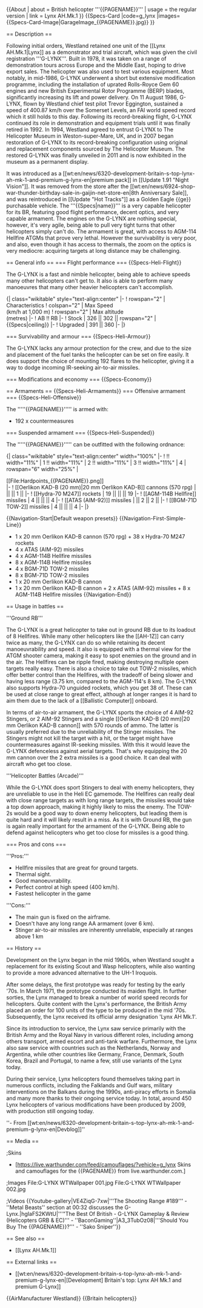 {{About
| about = British helicopter '''{{PAGENAME}}'''
| usage = the regular version
| link = Lynx AH.Mk.1
}}
{{Specs-Card
|code=g_lynx
|images={{Specs-Card-Image|GarageImage_{{PAGENAME}}.jpg}}
}}

== Description ==
<!-- ''In the description, the first part should be about the history of and the creation and combat usage of the helicopter, as well as its key features. In the second part, tell the reader about the helicopter in the game. Insert a screenshot of the vehicle, so that if the novice player does not remember the vehicle by name, he will immediately understand what kind of vehicle the article is talking about.'' -->
Following initial orders, Westland retained one unit of the [[Lynx AH.Mk.1|Lynx]] as a demonstrator and trial aircraft, which was given the civil registration '''G-LYNX'''. Built in 1978, it was taken on a range of demonstration tours across Europe and the Middle East, hoping to drive export sales. The helicopter was also used to test various equipment. Most notably, in mid-1986, G-LYNX underwent a short but extensive modification programme, including the installation of uprated Rolls-Royce Gem 60 engines and new British Experimental Rotor Programme (BERP) blades, significantly increasing its lift and power delivery. On 11 August 1986, G-LYNX, flown by Westland chief test pilot Trevor Eggington, sustained a speed of 400.87 km/h over the Somerset Levels, an FAI world speed record which it still holds to this day. Following its record-breaking flight, G-LYNX continued its role in demonstration and equipment trials until it was finally retired in 1992. In 1994, Westland agreed to entrust G-LYNX to The Helicopter Museum in Weston-super-Mare, UK, and in 2007 began restoration of G-LYNX to its record-breaking configuration using original and replacement components sourced by The Helicopter Museum. The restored G-LYNX was finally unveiled in 2011 and is now exhibited in the museum as a permanent display.

It was introduced as a [[wt:en/news/6320-development-britain-s-top-lynx-ah-mk-1-and-premium-g-lynx-en|premium pack]] in [[Update 1.91 "Night Vision"]]. It was removed from the store after the [[wt:en/news/6924-shop-war-thunder-birthday-sale-in-gaijin-net-store-en|8th Anniversary Sale]], and was reintroduced in [[Update "Hot Tracks"]] as a Golden Eagle {{ge}} purchasable vehicle. The '''{{Specs|name}}''' is a very capable helicopter for its BR, featuring good flight performance, decent optics, and very capable armament. The engines on the G-LYNX are nothing special, however, it's very agile, being able to pull very tight turns that other helicopters simply can't do. The armament is great, with access to AGM-114 Hellfire ATGMs that prove very lethal. However the survivability is very poor, and also, even though it has access to thermals, the zoom on the optics is very mediocre: acquiring targets at long distance may be challenging.

== General info ==
=== Flight performance ===
{{Specs-Heli-Flight}}
<!-- ''Describe how the helicopter behaves in the air. Speed, manoeuvrability, acceleration and allowable loads - these are the most important characteristics of the vehicle.'' -->
The G-LYNX is a fast and nimble helicopter, being able to achieve speeds many other helicopters can't get to. It also is able to perform many manoeuvres that many other heavier helicopters can't accomplish.

{| class="wikitable" style="text-align:center"
|-
! rowspan="2" | Characteristics
! colspan="2" | Max Speed<br>(km/h at 1,000 m)
! rowspan="2" | Max altitude<br>(metres)
|-
! AB !! RB
|-
! Stock
| 326 || 302 || rowspan="2" | {{Specs|ceiling}}
|-
! Upgraded
| 391 || 360
|-
|}

=== Survivability and armour ===
{{Specs-Heli-Armour}}
<!-- ''Examine the survivability of the helicopter. Note how vulnerable the structure is and how secure the pilot is, whether the fuel tanks are armoured, etc. Describe the armour, if there is any, and also mention the vulnerability of other critical systems.'' -->
The G-LYNX lacks any armour protection for the crew, and due to the size and placement of the fuel tanks the helicopter can be set on fire easily. It does support the choice of mounting 192 flares to the helicopter, giving it a way to dodge incoming IR-seeking air-to-air missiles.

=== Modifications and economy ===
{{Specs-Economy}}

== Armaments ==
{{Specs-Heli-Armaments}}
=== Offensive armament ===
{{Specs-Heli-Offensive}}
<!-- ''Describe the offensive armament of the helicopter, if any. Describe how effective the cannons and machine guns are in battle, also what ammunition belts or drums are better to use. If there is no offensive weaponry, delete this subsection.'' -->

The '''''{{PAGENAME}}''''' is armed with:

* 192 x countermeasures

=== Suspended armament ===
{{Specs-Heli-Suspended}}
<!-- ''Describe the helicopter's suspended armament: additional cannons under the winglets, any bombs, and rockets. Since any helicopter is essentially only a platform for suspended weaponry, this section is significant and deserves your special attention. If there is no suspended weaponry remove this subsection.'' -->

The '''''{{PAGENAME}}''''' can be outfitted with the following ordnance:

{| class="wikitable" style="text-align:center" width="100%"
|-
! !! width="11%" | 1 !! width="11%" | 2 !! width="11%" | 3 !! width="11%" | 4
| rowspan="6" width="25%" | <div class="ttx-image">[[File:Hardpoints_{{PAGENAME}}.png]]</div>
|-
! [[Oerlikon KAD-B (20 mm)|20 mm Oerlikon KAD-B]] cannons (570 rpg)
| || || 1 ||
|-
! [[Hydra-70 M247]] rockets
| 19 || || || 19
|-
! [[AGM-114B Hellfire]] missiles
| 4 || || || 4
|-
! [[ATAS (AIM-92)]] missiles
| || 2 || 2 ||
|-
! [[BGM-71D TOW-2]] missiles
| 4 || || || 4
|-
|}

{{Navigation-Start|Default weapon presets}}
{{Navigation-First-Simple-Line}}
* 1 x 20 mm Oerlikon KAD-B cannon (570 rpg) + 38 x Hydra-70 M247 rockets
* 4 x ATAS (AIM-92) missiles
* 4 x AGM-114B Hellfire missiles
* 8 x AGM-114B Hellfire missiles
* 4 x BGM-71D TOW-2 missiles
* 8 x BGM-71D TOW-2 missiles
* 1 x 20 mm Oerlikon KAD-B cannon
* 1 x 20 mm Oerlikon KAD-B cannon + 2 x ATAS (AIM-92) missiles + 8 x AGM-114B Hellfire missiles
{{Navigation-End}}

== Usage in battles ==
<!-- ''Describe the tactics of playing in a helicopter, the features of using the helicopter in a team and advice on tactics. Refrain from creating a "guide" - do not impose a single point of view, but instead, give the reader food for thought. Examine the most dangerous enemies and give recommendations on fighting them. If necessary, note the specifics of the game in different modes (AB, RB, SB).'' -->
'''Ground RB'''

The G-LYNX is a great helicopter to take out in ground RB due to its loadout of 8 Hellfires. While many other helicopters like the [[AH-1Z]] can carry twice as many, the G-LYNX can do so while retaining its decent manoeuvrability and speed. It also is equipped with a thermal view for the ATGM shooter camera, making it easy to spot enemies on the ground and in the air. The Hellfires can be ripple fired, making destroying multiple open targets really easy. There is also a choice to take out TOW-2 missiles, which offer better control than the Hellfires, with the tradeoff of being slower and having less range (3.75 km, compared to the AGM-114's 8 km). The G-LYNX also supports Hydra-70 unguided rockets, which you get 38 of. These can be used at close range to great effect, although at longer ranges it is hard to aim them due to the lack of a [[Ballistic Computer]] onboard.

In terms of air-to-air armament, the G-LYNX sports the choice of 4 AIM-92 Stingers, or 2 AIM-92 Stingers and a single [[Oerlikon KAD-B (20 mm)|20 mm Oerlikon KAD-B cannon]] with 570 rounds of ammo. The latter is usually preferred due to the unreliability of the Stinger missiles. The Stingers might not kill the target with a hit, or the target might have countermeasures against IR-seeking missiles. With this it would leave the G-LYNX defenceless against aerial targets. That's why equipping the 20 mm cannon over the 2 extra missiles is a good choice. It can deal with aircraft who get too close.

'''Helicopter Battles (Arcade)'''

While the G-LYNX does sport Stingers to deal with enemy helicopters, they are unreliable to use in the Heli EC gamemode. The Hellfires can really deal with close range targets as with long range targets, the missiles would take a top down approach, making it highly likely to miss the enemy. The TOW-2s would be a good way to down enemy helicopters, but leading them is quite hard and it will likely result in a miss. As it is with Ground RB, the gun is again really important for the armament of the G-LYNX. Being able to defend against helicopters who get too close for missiles is a good thing.

=== Pros and cons ===
<!-- ''Summarise and briefly evaluate the vehicle in terms of its characteristics and combat effectiveness. Mark its pros and cons in the bulleted list. Try not to use more than 6 points for each of the characteristics. Avoid using categorical definitions such as "bad", "good" and the like - use substitutions with softer forms such as "inadequate" and "effective".'' -->

'''Pros:'''

* Hellfire missiles that are great for ground targets.
* Thermal sight.
* Good manoeuvrability.
* Perfect control at high speed (400 km/h).
* Fastest helicopter in the game

'''Cons:'''

* The main gun is fixed on the airframe.
* Doesn't have any long range AA armament (over 6 km).
* Stinger air-to-air missiles are inherently unreliable, especially at ranges above 1 km

== History ==
<!-- ''Describe the history of the creation and combat usage of the helicopter in more detail than in the introduction. If the historical reference turns out to be too long, take it to a separate article, taking a link to the article about the vehicle and adding a block "/History" (example: <nowiki>https://wiki.warthunder.com/(Vehicle-name)/History</nowiki>) and add a link to it here using the <code>main</code> template. Be sure to reference text and sources by using <code><nowiki><ref></ref></nowiki></code>, as well as adding them at the end of the article with <code><nowiki><references /></nowiki></code>. This section may also include the vehicle's dev blog entry (if applicable) and the in-game encyclopedia description (under <code><nowiki>=== In-game description ===</nowiki></code>, also if applicable).'' -->
Development on the Lynx began in the mid 1960s, when Westland sought a replacement for its existing Scout and Wasp helicopters, while also wanting to provide a more advanced alternative to the UH-1 Iroquois.

After some delays, the first prototype was ready for testing by the early '70s. In March 1971, the prototype conducted its maiden flight. In further sorties, the Lynx managed to break a number of world speed records for helicopters. Quite content with the Lynx's performance, the British Army placed an order for 100 units of the type to be produced in the mid '70s. Subsequently, the Lynx received its official army designation 'Lynx AH Mk.1'.

Since its introduction to service, the Lynx saw service primarily with the British Army and the Royal Navy in various different roles, including among others transport, armed escort and anti-tank warfare. Furthermore, the Lynx also saw service with countries such as the Netherlands, Norway and Argentina, while other countries like Germany, France, Denmark, South Korea, Brazil and Portugal, to name a few, still use variants of the Lynx today.

During their service, Lynx helicopters found themselves taking part in numerous conflicts, including the Falklands and Gulf wars, military interventions on the Balkans during the 1990s, anti-piracy efforts in Somalia and many more thanks to their ongoing service today. In total, around 450 Lynx helicopters of various modifications have been produced by 2009, with production still ongoing today.

''- From [[wt:en/news/6320-development-britain-s-top-lynx-ah-mk-1-and-premium-g-lynx-en|Devblog]]''

== Media ==
<!-- ''Excellent additions to the article would be video guides, screenshots from the game, and photos.'' -->

;Skins

* [https://live.warthunder.com/feed/camouflages/?vehicle=g_lynx Skins and camouflages for the {{PAGENAME}} from live.warthunder.com.]

;Images
<gallery mode="packed" heights="200">
File:G-LYNX WTWallpaper 001.jpg
File:G-LYNX WTWallpaper 002.jpg
</gallery>

;Videos
{{Youtube-gallery|VE4ZiqG-7xw|'''The Shooting Range #189''' - ''Metal Beasts'' section at 00:32 discusses the G-Lynx.|hgIaFS2KWtU|'''"The Best Of British - G-LYNX Gameplay & Review (Helicopters GRB & EC)''' - ''BaconGaming''|A3_3TubOz08|'''Should You Buy The {{PAGENAME}}?''' - ''Sako Sniper''}}

== See also ==
<!-- ''Links to the articles on the War Thunder Wiki that you think will be useful for the reader, for example:''
* ''reference to the series of the helicopter;''
* ''links to approximate analogues of other nations and research trees.'' -->

* [[Lynx AH.Mk.1]]

== External links ==
<!-- ''Paste links to sources and external resources, such as:''
* ''topic on the official game forum;''
* ''other literature.'' -->

* [[wt:en/news/6320-development-britain-s-top-lynx-ah-mk-1-and-premium-g-lynx-en|[Development] Britain's top: Lynx AH Mk.1 and premium G-Lynx]]

{{AirManufacturer Westland}}
{{Britain helicopters}}